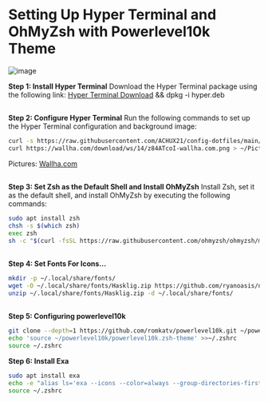 # Setting Up Hyper Terminal and OhMyZsh with Powerlevel10k Theme

![image](https://github.com/ACHUX21/Hyper-dotfiles/assets/130113878/1e959a9a-bf00-47a6-aea2-5ce42b4eb22e)


**Step 1: Install Hyper Terminal**
Download the Hyper Terminal package using the following link: [Hyper Terminal Download](https://releases.hyper.is/download/deb) && dpkg -i hyper.deb
##
**Step 2: Configure Hyper Terminal**
Run the following commands to set up the Hyper Terminal configuration and background image:
```bash
curl -s https://raw.githubusercontent.com/ACHUX21/config-dotfiles/main/.hyper.js |sed "s|/home/achux21|$(echo $HOME)|g" > ~/.hyper.js
curl https://wallha.com/download/ws/14/z84ATcoI-wallha.com.png > ~/Pictures/term.png
```
Pictures: [Wallha.com](https://wallha.com/tag/selective-coloring/2)
##
**Step 3: Set Zsh as the Default Shell and Install OhMyZsh**
Install Zsh, set it as the default shell, and install OhMyZsh by executing the following commands:
```bash
sudo apt install zsh
chsh -s $(which zsh)
exec zsh
sh -c "$(curl -fsSL https://raw.githubusercontent.com/ohmyzsh/ohmyzsh/master/tools/install.sh)"
```
##
**Step 4: Set Fonts For Icons...**
```bash
mkdir -p ~/.local/share/fonts/
wget -O ~/.local/share/fonts/Hasklig.zip https://github.com/ryanoasis/nerd-fonts/releases/download/v3.1.1/Hasklig.zip
unzip ~/.local/share/fonts/Hasklig.zip -d ~/.local/share/fonts/
```
##
**Step 5: Configuring powerlevel10k**
```bash
git clone --depth=1 https://github.com/romkatv/powerlevel10k.git ~/powerlevel10k
echo 'source ~/powerlevel10k/powerlevel10k.zsh-theme' >>~/.zshrc
source ~/.zshrc
```
**Step 6: Install Exa**
```bash
sudo apt install exa
echo -e "alias ls='exa --icons --color=always --group-directories-first'\nalias ll='exa -alF --icons --color=always --group-directories-first'\nalias la='exa -a --icons --color=always --group-directories-first'\nalias l='exa -F --icons --color=always --group-directories-first'" >> ~/.zshrc
source ~/.zshrc
```
